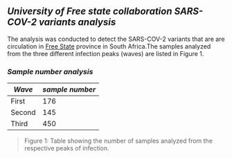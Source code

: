 ## _University of Free state collaboration SARS-COV-2 variants analysis_
The analysis was conducted to detect the SARS-COV-2 variants that are are circulation in [Free State](https://municipalities.co.za/provinces/view/2/free-state#:~:text=The%20Free%20State%20is%20located,goldfields%20and%20widely%20dispersed%20towns.) province in South Africa.The samples analyzed from the three different infection peaks (waves) are listed in Figure 1. 
### _Sample number analysis_
|_Wave_|_sample number_|
|---|----|
|First|176|
|Second| 145|
|Third|450|
> Figure 1: Table showing the number of samples analyzed from the respective peaks of infection.
